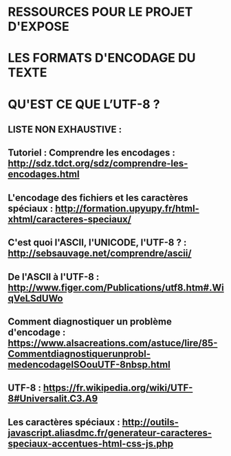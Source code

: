# RESSOURCES POUR LE PROJET D'EXPOSE 
# LES FORMATS D'ENCODAGE DU TEXTE 
# QU'EST CE QUE L’UTF-8 ?

## LISTE NON EXHAUSTIVE :

## Tutoriel : Comprendre les encodages : http://sdz.tdct.org/sdz/comprendre-les-encodages.html
## L'encodage des fichiers et les caractères spéciaux : http://formation.upyupy.fr/html-xhtml/caracteres-speciaux/
## C'est quoi l'ASCII, l'UNICODE, l'UTF-8 ? : http://sebsauvage.net/comprendre/ascii/ 
## De l'ASCII à l'UTF-8 : http://www.figer.com/Publications/utf8.htm#.WiqVeLSdUWo
## Comment diagnostiquer un problème d'encodage : https://www.alsacreations.com/astuce/lire/85-Commentdiagnostiquerunprobl-medencodageISOouUTF-8nbsp.html
## UTF-8 : https://fr.wikipedia.org/wiki/UTF-8#Universalit.C3.A9
## Les caractères spéciaux : http://outils-javascript.aliasdmc.fr/generateur-caracteres-speciaux-accentues-html-css-js.php
